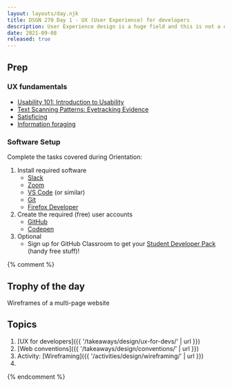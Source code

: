 ```yaml
---
layout: layouts/day.njk
title: DSGN 270 Day 1 - UX (User Experience) for developers
description: User Experience design is a huge field and this is not a design course. But, as budding web developers (devs), it's useful to know the best practices that ux offers us.
date: 2021-09-08
released: true
---
```


## Prep
### UX fundamentals
- [Usability 101: Introduction to Usability](https://www.nngroup.com/articles/usability-101-introduction-to-usability/)
- [Text Scanning Patterns: Eyetracking Evidence](https://www.nngroup.com/articles/text-scanning-patterns-eyetracking/)
- [Satisficing](https://www.nngroup.com/articles/satisficing/)
- [Information foraging](https://www.nngroup.com/articles/information-foraging/)

### Software Setup
Complete the tasks covered during Orientation:
1. Install required software
    - [Slack](https://slack.com/intl/en-ca/downloads/)
    - [Zoom](https://zoom.us/download)
    - [VS Code](https://code.visualstudio.com/download) (or similar)
    - [Git](https://git-scm.com/downloads)
    - [Firefox Developer](https://nightly.mozilla.org/)
2. Create the required (free) user accounts
    - [GitHub](https://github.com/)
    - [Codepen](https://codepen.io/)
3. Optional
    - Sign up for GitHub Classroom to get your [Student Developer Pack](https://education.github.com/pack) (handy free stuff)!

{% comment %}

## Trophy of the day
Wireframes of a multi-page website

## Topics
1. [UX for developers]({{ '/takeaways/design/ux-for-devs/' | url }})
2. [Web conventions]({{ '/takeaways/design/conventions/' | url }})
3. Activity: [Wireframing]({{ '/activities/design/wireframing/' | url }})
4. 

{% endcomment %}
